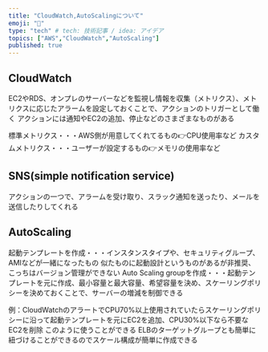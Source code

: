 ```yaml
---
title: "CloudWatch,AutoScalingについて"
emoji: "🕌"
type: "tech" # tech: 技術記事 / idea: アイデア
topics: ["AWS","CloudWatch","AutoScaling"]
published: true
---
```

## CloudWatch
EC2やRDS、オンプレのサーバーなどを監視し情報を収集（メトリクス）、メトリクスに応じたアラームを設定しておくことで、アクションのトリガーとして働く
アクションには通知やEC2の追加、停止などのさまざまなものがある

標準メトリクス・・・AWS側が用意してくれてるもの👉CPU使用率など
カスタムメトリクス・・・ユーザーが設定するもの👉メモリの使用率など

## SNS(simple notification service)
アクションの一つで、アラームを受け取り、スラック通知を送ったり、メールを送信したりしてくれる

## AutoScaling

起動テンプレートを作成・・・インスタンスタイプや、セキュリティグループ、AMIなどが一緒になったもの
似たものに起動設計というものがあるが非推奨、こっちはバージョン管理ができない
Auto Scaling groupを作成・・・起動テンプレートを元に作成、最小容量と最大容量、希望容量を決め、スケーリングポリシーを決めておくことで、サーバーの増減を制御できる

例：CloudWatchのアラートでCPU70%以上使用されていたらスケーリングポリシーに沿って起動テンプレートを元にEC2を追加、CPU30%以下なら不要なEC2を削除
このように使うことができる
ELBのターゲットグループとも簡単に紐づけることができるのでスケール構成が簡単に作成できる
